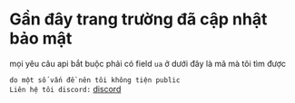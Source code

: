 # Gần đây trang trường đã cập nhật bảo mật

mọi yêu câu api bắt buộc phải có field `ua` ở dưới đây là mã mà tôi tìm được

`do một số vấn đề nên tôi không tiện public`  
`Liên hệ tôi discord:`
[discord](https://discord.com/users/1216684178246996008)
